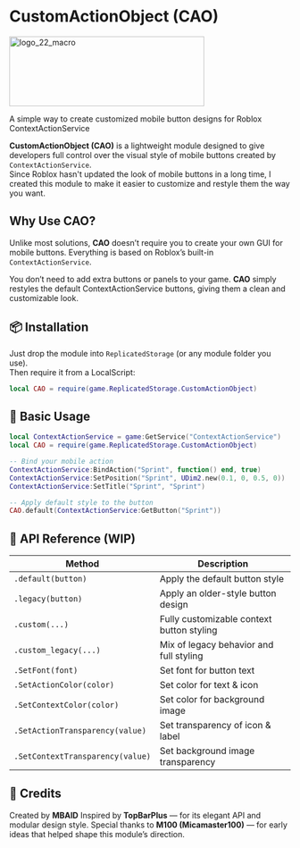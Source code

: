 # CustomActionObject (CAO)

<img width="349" height="125" alt="logo_22_macro" src="https://github.com/user-attachments/assets/6ca7a63a-7bd7-4cac-9caf-3f2a9f4d9ee1" />

A simple way to create customized mobile button designs for Roblox ContextActionService

**CustomActionObject (CAO)** is a lightweight module designed to give developers full control over the visual style of mobile buttons created by `ContextActionService`.  
Since Roblox hasn't updated the look of mobile buttons in a long time, I created this module to make it easier to customize and restyle them the way you want.

## Why Use CAO?
Unlike most solutions, **CAO** doesn’t require you to create your own GUI for mobile buttons.
Everything is based on Roblox’s built-in `ContextActionService`.

You don’t need to add extra buttons or panels to your game.
**CAO** simply restyles the default ContextActionService buttons, giving them a clean and customizable look.

## 📦 Installation

Just drop the module into `ReplicatedStorage` (or any module folder you use).  
Then require it from a LocalScript:

```lua
local CAO = require(game.ReplicatedStorage.CustomActionObject)
```
## 🔧 Basic Usage
```lua
local ContextActionService = game:GetService("ContextActionService")
local CAO = require(game.ReplicatedStorage.CustomActionObject)

-- Bind your mobile action
ContextActionService:BindAction("Sprint", function() end, true)
ContextActionService:SetPosition("Sprint", UDim2.new(0.1, 0, 0.5, 0))
ContextActionService:SetTitle("Sprint", "Sprint")

-- Apply default style to the button
CAO.default(ContextActionService:GetButton("Sprint"))
```

## 📄 API Reference (WIP)

| Method                           | Description                               |
| -------------------------------- | ----------------------------------------- |
| `.default(button)`               | Apply the default button style            |
| `.legacy(button)`                | Apply an older-style button design        |
| `.custom(...)`                   | Fully customizable context button styling |
| `.custom_legacy(...)`            | Mix of legacy behavior and full styling   |
| `.SetFont(font)`                 | Set font for button text                  |
| `.SetActionColor(color)`         | Set color for text & icon                 |
| `.SetContextColor(color)`        | Set color for background image            |
| `.SetActionTransparency(value)`  | Set transparency of icon & label          |
| `.SetContextTransparency(value)` | Set background image transparency         |


## 💬 Credits
Created by **MBAID**
Inspired by **TopBarPlus** — for its elegant API and modular design style.
Special thanks to **M100 (Micamaster100)** — for early ideas that helped shape this module’s direction.
